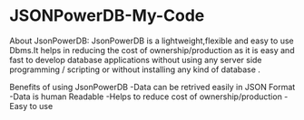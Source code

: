 # JSONPowerDB-My-Code

About JsonPowerDB:
JsonPowerDB is a lightweight,flexible and easy to use Dbms.It helps in reducing the cost of ownership/production as it is easy and fast to develop database applications without using any server side programming / scripting or without installing any kind of database .


Benefits of using JsonPowerDB
-Data can be retrived easily in JSON Format
-Data is human Readable
-Helps to reduce cost of ownership/production
-Easy to use
